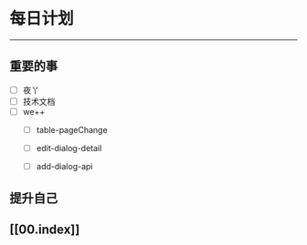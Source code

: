 
# 每日计划
---
## 重要的事

- [ ]  夜丫
- [ ] 技术文档
- [ ]  we++
    - [ ] table-pageChange
    - [ ] edit-dialog-detail
    - [ ] add-dialog-api




## 提升自己

  



## [[00.index]]










